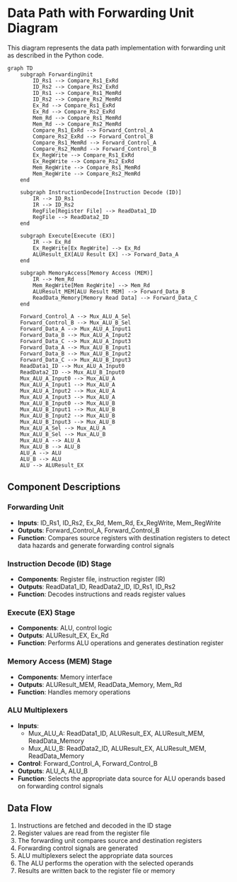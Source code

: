 # Data Path with Forwarding Unit Diagram

This diagram represents the data path implementation with forwarding unit as described in the Python code.

```mermaid
graph TD
    subgraph ForwardingUnit
        ID_Rs1 --> Compare_Rs1_ExRd
        ID_Rs2 --> Compare_Rs2_ExRd
        ID_Rs1 --> Compare_Rs1_MemRd
        ID_Rs2 --> Compare_Rs2_MemRd
        Ex_Rd --> Compare_Rs1_ExRd
        Ex_Rd --> Compare_Rs2_ExRd
        Mem_Rd --> Compare_Rs1_MemRd
        Mem_Rd --> Compare_Rs2_MemRd
        Compare_Rs1_ExRd --> Forward_Control_A
        Compare_Rs2_ExRd --> Forward_Control_B
        Compare_Rs1_MemRd --> Forward_Control_A
        Compare_Rs2_MemRd --> Forward_Control_B
        Ex_RegWrite --> Compare_Rs1_ExRd
        Ex_RegWrite --> Compare_Rs2_ExRd
        Mem_RegWrite --> Compare_Rs1_MemRd
        Mem_RegWrite --> Compare_Rs2_MemRd
    end

    subgraph InstructionDecode[Instruction Decode (ID)]
        IR --> ID_Rs1
        IR --> ID_Rs2
        RegFile[Register File] --> ReadData1_ID
        RegFile --> ReadData2_ID
    end

    subgraph Execute[Execute (EX)]
        IR --> Ex_Rd
        Ex_RegWrite[Ex RegWrite] --> Ex_Rd
        ALUResult_EX[ALU Result EX] --> Forward_Data_A
    end

    subgraph MemoryAccess[Memory Access (MEM)]
        IR --> Mem_Rd
        Mem_RegWrite[Mem RegWrite] --> Mem_Rd
        ALUResult_MEM[ALU Result MEM] --> Forward_Data_B
        ReadData_Memory[Memory Read Data] --> Forward_Data_C
    end

    Forward_Control_A --> Mux_ALU_A_Sel
    Forward_Control_B --> Mux_ALU_B_Sel
    Forward_Data_A --> Mux_ALU_A_Input1
    Forward_Data_B --> Mux_ALU_A_Input2
    Forward_Data_C --> Mux_ALU_A_Input3
    Forward_Data_A --> Mux_ALU_B_Input1
    Forward_Data_B --> Mux_ALU_B_Input2
    Forward_Data_C --> Mux_ALU_B_Input3
    ReadData1_ID --> Mux_ALU_A_Input0
    ReadData2_ID --> Mux_ALU_B_Input0
    Mux_ALU_A_Input0 --> Mux_ALU_A
    Mux_ALU_A_Input1 --> Mux_ALU_A
    Mux_ALU_A_Input2 --> Mux_ALU_A
    Mux_ALU_A_Input3 --> Mux_ALU_A
    Mux_ALU_B_Input0 --> Mux_ALU_B
    Mux_ALU_B_Input1 --> Mux_ALU_B
    Mux_ALU_B_Input2 --> Mux_ALU_B
    Mux_ALU_B_Input3 --> Mux_ALU_B
    Mux_ALU_A_Sel --> Mux_ALU_A
    Mux_ALU_B_Sel --> Mux_ALU_B
    Mux_ALU_A --> ALU_A
    Mux_ALU_B --> ALU_B
    ALU_A --> ALU
    ALU_B --> ALU
    ALU --> ALUResult_EX
```

## Component Descriptions

### Forwarding Unit
- **Inputs**: ID_Rs1, ID_Rs2, Ex_Rd, Mem_Rd, Ex_RegWrite, Mem_RegWrite
- **Outputs**: Forward_Control_A, Forward_Control_B
- **Function**: Compares source registers with destination registers to detect data hazards and generate forwarding control signals

### Instruction Decode (ID) Stage
- **Components**: Register file, instruction register (IR)
- **Outputs**: ReadData1_ID, ReadData2_ID, ID_Rs1, ID_Rs2
- **Function**: Decodes instructions and reads register values

### Execute (EX) Stage
- **Components**: ALU, control logic
- **Outputs**: ALUResult_EX, Ex_Rd
- **Function**: Performs ALU operations and generates destination register

### Memory Access (MEM) Stage
- **Components**: Memory interface
- **Outputs**: ALUResult_MEM, ReadData_Memory, Mem_Rd
- **Function**: Handles memory operations

### ALU Multiplexers
- **Inputs**: 
  - Mux_ALU_A: ReadData1_ID, ALUResult_EX, ALUResult_MEM, ReadData_Memory
  - Mux_ALU_B: ReadData2_ID, ALUResult_EX, ALUResult_MEM, ReadData_Memory
- **Control**: Forward_Control_A, Forward_Control_B
- **Outputs**: ALU_A, ALU_B
- **Function**: Selects the appropriate data source for ALU operands based on forwarding control signals

## Data Flow

1. Instructions are fetched and decoded in the ID stage
2. Register values are read from the register file
3. The forwarding unit compares source and destination registers
4. Forwarding control signals are generated
5. ALU multiplexers select the appropriate data sources
6. The ALU performs the operation with the selected operands
7. Results are written back to the register file or memory 